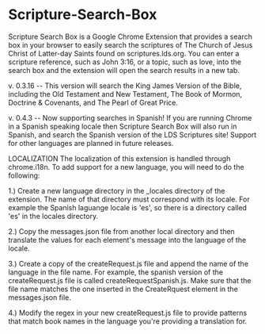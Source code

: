 Scripture-Search-Box
====================
Scripture Search Box is a Google Chrome Extension that provides a search box in your browser to easily search the 
scriptures of The Church of Jesus Christ of Latter-day Saints found on scriptures.lds.org. You can enter a scripture 
reference, such as John 3:16, or a topic, such as love, into the search box and the extension will open the search 
results in a new tab.

v. 0.3.16 -- This version will search the King James Version of the Bible, including the Old Testament and New Testament, 
            The Book of Mormon, Doctrine & Covenants, and The Pearl of Great Price.

v. 0.4.3 -- Now supporting searches in Spanish! If you are running Chrome in a Spanish speaking locale then Scripture 
          Search Box will also run in Spanish, and search the Spanish version of the LDS Scriptures site! Support for 
          other languages are planned in future releases.

LOCALIZATION
The localization of this extension is handled through chrome.i18n. To add support for a new language, you will need to
do the following:

1.) Create a new language directory in the _locales directory of the extension. The name of that directory must
correspond with its locale. For example the Spanish laguange locale is 'es', so there is a directory called 'es' in the
locales directory.

2.) Copy the messages.json file from another local directory and then translate the values for each element's message into the language of the locale. 

3.) Create a copy of the createRequest.js file and append the name of the language in the file name. For example, the spanish version of the createRequest.js file is called createRequestSpanish.js. Make sure that the file name matches the one inserted in the CreateRquest element in the messages.json file.

4.) Modify the regex in your new createRequest<language>.js file to provide patterns that match book names in the language you're providing a translation for.

